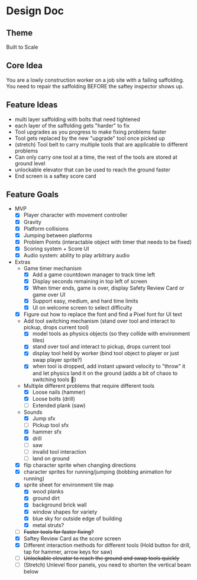 # Design Doc 

## Theme
Built to Scale

## Core Idea
You are a lowly construction worker on a job site with a failing saffolding. You need to repair the saffolding BEFORE the saftey inspector shows up.


## Feature Ideas
* multi layer saffolding with bolts that need tightened
* each layer of the saffolding gets "harder" to fix
* Tool upgrades as you progress to make fixing problems faster
* Tool gets replaced by the new "upgrade" tool once picked up
* (stretch) Tool belt to carry multiple tools that are applicable to different problems
* Can only carry one tool at a time, the rest of the tools are stored at ground level
* unlockable elevator that can be used to reach the ground faster
* End screen is a saftey score card

## Feature Goals
* MVP
  * [x] Player character with movement controller
  * [x] Gravity
  * [x] Platform collisions
  * [x] Jumping between platforms
  * [x] Problem Points (interactable object with timer that needs to be fixed)
  * [x] Scoring system + Score UI
  * [x] Audio system: ability to play arbitrary audio
* Extras
  * Game timer mechanism 
    * [x] Add a game countdown manager to track time left
    * [x] Display seconds remaining in top left of screen
    * [x] When timer ends, game is over, display Safety Review Card or game over UI
    * [x] Support easy, medium, and hard time limits
    * [x] UI on welcome screen to select difficulty
  * [x] Figure out how to replace the font and find a Pixel font for UI text
  * Add tool switching mechanism (stand over tool and interact to pickup, drops current tool)
    * [x] model tools as physics objects (so they collide with environment tiles)
    * [x] stand over tool and interact to pickup, drops current tool
    * [x] display tool held by worker (bind tool object to player or just swap player sprite?)
    * [x] when tool is dropped, add instant upward velocity to "throw" it and let physics land it on the ground (adds a bit of chaos to switching tools 🙂)
  * Multiple different problems that require different tools
    * [x] Loose nails (hammer)
    * [x] Loose bolts (drill)
    * [ ] Extended plank (saw)
  * Sounds
    * [x] Jump sfx
    * [ ] Pickup tool sfx
    * [x] hammer sfx
    * [x] drill
    * [ ] saw
    * [ ] invalid tool interaction
    * [ ] land on ground
  * [x] flip character sprite when changing directions
  * [x] character sprites for running/jumping (bobbing animation for running)
  * [x] sprite sheet for environment tile map
    * [x] wood planks
    * [x] ground dirt
    * [x] background brick wall
    * [x] window shapes for variety
    * [x] blue sky for outside edge of building
    * [x] metal struts?
  * [ ] ~~Faster tools for faster fixing?~~
  * [x] Saftey Review Card as the score screen
  * [x] Different interaction methods for different tools (Hold button for drill, tap for hammer, arrow keys for saw)
  * [ ] ~~Unlockable elevator to reach the ground and swap tools quickly~~
  * [ ] (Stretch) Unlevel floor panels, you need to shorten the vertical beam below